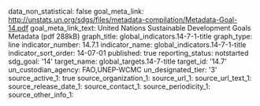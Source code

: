 data_non_statistical: false
goal_meta_link: http://unstats.un.org/sdgs/files/metadata-compilation/Metadata-Goal-14.pdf
goal_meta_link_text: United Nations Sustainable Development Goals Metadata (pdf 288kB)
graph_title: global_indicators.14-7-1-title
graph_type: line
indicator_number: 14.7.1
indicator_name: global_indicators.14-7-1-title
indicator_sort_order: 14-07-01
published: true
reporting_status: notstarted
sdg_goal: '14'
target_name: global_targets.14-7-title
target_id: '14.7'
un_custodian_agency: FAO,UNEP-WCMC
un_designated_tier: '3'
source_active_1: true
source_organization_1: 
source_url_1: 
source_url_text_1: 
source_release_date_1: 
source_contact_1: 
source_periodicity_1: 
source_other_info_1: 